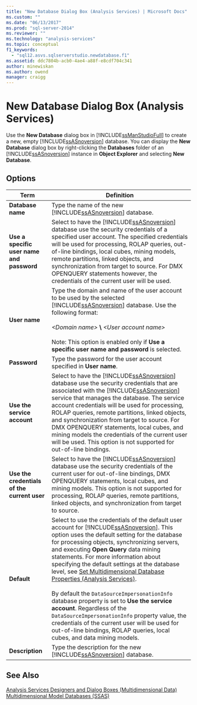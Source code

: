 ```yaml
---
title: "New Database Dialog Box (Analysis Services) | Microsoft Docs"
ms.custom: ""
ms.date: "06/13/2017"
ms.prod: "sql-server-2014"
ms.reviewer: ""
ms.technology: "analysis-services"
ms.topic: conceptual
f1_keywords: 
  - "sql12.asvs.sqlserverstudio.newdatabase.f1"
ms.assetid: ddc7804b-acb0-4ae4-a88f-e8cdf704c341
author: minewiskan
ms.author: owend
manager: craigg
---
```

# New Database Dialog Box (Analysis Services)
  Use the **New Database** dialog box in [!INCLUDE[ssManStudioFull](../includes/ssmanstudiofull-md.md)] to create a new, empty [!INCLUDE[ssASnoversion](../includes/ssasnoversion-md.md)] database. You can display the **New Database** dialog box by right-clicking the **Databases** folder of an [!INCLUDE[ssASnoversion](../includes/ssasnoversion-md.md)] instance in **Object Explorer** and selecting **New Database**.  
  
## Options  
  
|Term|Definition|  
|----------|----------------|  
|**Database name**|Type the name of the new [!INCLUDE[ssASnoversion](../includes/ssasnoversion-md.md)] database.|  
|**Use a specific user name and password**|Select to have the [!INCLUDE[ssASnoversion](../includes/ssasnoversion-md.md)] database use the security credentials of a specified user account. The specified credentials will be used for processing, ROLAP queries, out-of-line bindings, local cubes, mining models, remote partitions, linked objects, and synchronization from target to source. For DMX OPENQUERY statements however, the credentials of the current user will be used.|  
|**User name**|Type the domain and name of the user account to be used by the selected [!INCLUDE[ssASnoversion](../includes/ssasnoversion-md.md)] database. Use the following format:<br /><br /> *\<Domain name>* **\\** *\<User account name>*<br /><br /> Note: This option is enabled only if **Use a specific user name and password** is selected.|  
|**Password**|Type the password for the user account specified in **User name**.|  
|**Use the service account**|Select to have the [!INCLUDE[ssASnoversion](../includes/ssasnoversion-md.md)] database use the security credentials that are associated with the [!INCLUDE[ssASnoversion](../includes/ssasnoversion-md.md)] service that manages the database. The service account credentials will be used for processing, ROLAP queries, remote partitions, linked objects, and synchronization from target to source. For DMX OPENQUERY statements, local cubes, and mining models the credentials of the current user will be used. This option is not supported for out-of-line bindings.|  
|**Use the credentials of the current user**|Select to have the [!INCLUDE[ssASnoversion](../includes/ssasnoversion-md.md)] database use the security credentials of the current user for out-of-line bindings, DMX OPENQUERY statements, local cubes, and mining models. This option is not supported for processing, ROLAP queries, remote partitions, linked objects, and synchronization from target to source.|  
|**Default**|Select to use the credentials of the default user account for [!INCLUDE[ssASnoversion](../includes/ssasnoversion-md.md)]. This option uses the default setting for the database for processing objects, synchronizing servers, and executing **Open Query** data mining statements. For more information about specifying the default settings at the database level, see [Set Multidimensional Database Properties &#40;Analysis Services&#41;](multidimensional-models/set-multidimensional-database-properties-analysis-services.md).<br /><br /> By default the `DataSourceImpersonationInfo` database property is set to **Use the service account**. Regardless of the `DataSourceImpersonationInfo` property value, the credentials of the current user will be used for out-of-line bindings, ROLAP queries, local cubes, and data mining models.|  
|**Description**|Type the description for the new [!INCLUDE[ssASnoversion](../includes/ssasnoversion-md.md)] database.|  
  
## See Also  
 [Analysis Services Designers and Dialog Boxes &#40;Multidimensional Data&#41;](analysis-services-designers-and-dialog-boxes-multidimensional-data.md)   
 [Multidimensional Model Databases &#40;SSAS&#41;](multidimensional-models/multidimensional-model-databases-ssas.md)  
  
  
